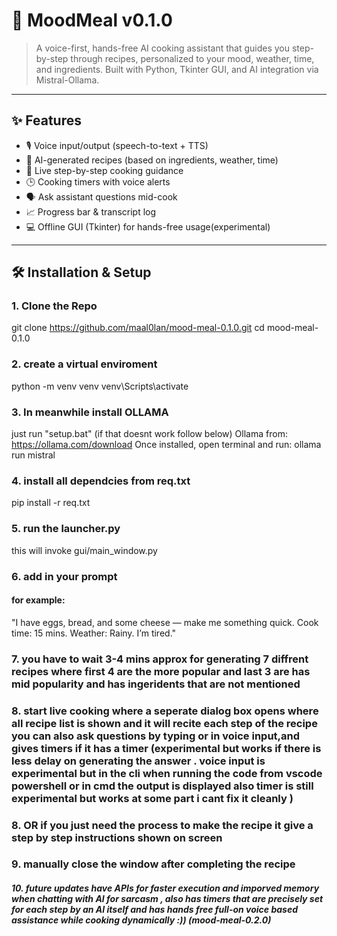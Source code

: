 # 🍳 MoodMeal v0.1.0

> A voice-first, hands-free AI cooking assistant that guides you step-by-step through recipes, personalized to your mood, weather, time, and ingredients. Built with Python, Tkinter GUI, and AI integration via Mistral-Ollama.

---

## ✨ Features

- 🎙️ Voice input/output (speech-to-text + TTS)
- 🧠 AI-generated recipes (based on ingredients, weather, time)
- 🥘 Live step-by-step cooking guidance
- 🕒 Cooking timers with voice alerts
- 🗣️ Ask assistant questions mid-cook
- 📈 Progress bar & transcript log
- 💻 Offline GUI (Tkinter) for hands-free usage(experimental)

---

## 🛠️ Installation & Setup

### 1. Clone the Repo
git clone https://github.com/maal0lan/mood-meal-0.1.0.git
cd mood-meal-0.1.0

### 2. create a virtual enviroment
python -m venv venv
venv\Scripts\activate

### 3. In meanwhile install OLLAMA 
just run "setup.bat" (if that doesnt work follow below)
Ollama from: https://ollama.com/download
Once installed, open terminal and run:
ollama run mistral

### 4. install all dependcies from req.txt
pip install -r req.txt

### 5. run the launcher.py
this will invoke gui/main_window.py

###  6. add in your prompt 
#### for example:

"I have eggs, bread, and some cheese — make me something quick. Cook time: 15 mins. Weather: Rainy. I’m tired." 

### 7. you have to wait 3-4 mins approx for generating 7 diffrent recipes where first 4 are the more popular and  last 3 are has mid popularity and has ingeridents that are not mentioned 

### 8. start live cooking where a seperate dialog box opens where all recipe list is shown and it will recite each step of the recipe you can also ask questions by typing or in voice input,and gives timers if it has a timer  (experimental but works if there is less delay on generating the answer  . voice input is experimental but in the cli when running the code from vscode powershell or in cmd the output is displayed also timer is still experimental but works at some part i cant fix it cleanly )

### 8. OR if you just need the process to make the recipe it give a step by step instructions shown on screen



### 9. manually close the window after completing the recipe

##### 10. future updates have APIs for faster execution and imporved memory when chatting with AI for sarcasm , also has timers that are precisely set for each step by an AI itself and has hands free full-on voice based assistance while cooking dynamically :)) (mood-meal-0.2.0)


